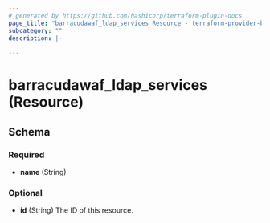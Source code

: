 ```yaml
---
# generated by https://github.com/hashicorp/terraform-plugin-docs
page_title: "barracudawaf_ldap_services Resource - terraform-provider-barracudawaf"
subcategory: ""
description: |-
  
---
```


# barracudawaf_ldap_services (Resource)





<!-- schema generated by tfplugindocs -->
## Schema

### Required

- **name** (String)

### Optional

- **id** (String) The ID of this resource.


